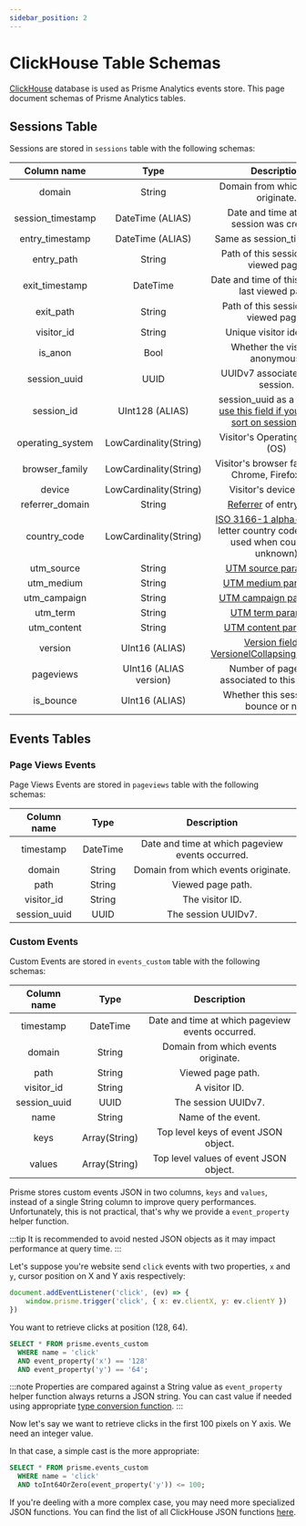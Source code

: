 ```yaml
---
sidebar_position: 2
---
```


# ClickHouse Table Schemas

[ClickHouse](https://clickhouse.com) database is used as Prisme Analytics events store.
This page document schemas of Prisme Analytics tables.

## Sessions Table

Sessions are stored in `sessions` table with the following schemas:

| Column name | Type | Description |
| :---------: | :--: | :---------: |
| domain | String | Domain from which events originate. |
| session_timestamp | DateTime (ALIAS) | Date and time at which session was created. |
| entry_timestamp | DateTime (ALIAS) | Same as session_timestamp. |
| entry_path | String | Path of this session's first viewed page. |
| exit_timestamp | DateTime | Date and time of this session's last viewed page. |
| exit_path | String | Path of this session's last viewed page? |
| visitor_id | String | Unique visitor identifier. |
| is_anon | Bool | Whether the visitor is anonymous. |
| session_uuid | UUID | UUIDv7 associated to this session. |
| session_id | UInt128 (ALIAS) | session_uuid as a UInt128, [use this field if you want to sort on session_uuid](https://clickhouse.com/docs/en/sql-reference/data-types/uuid). |
| operating_system | LowCardinality(String) | Visitor's Operating System (OS) |
| browser_family | LowCardinality(String) | Visitor's browser family (e.g. Chrome, Firefox, etc) |
| device | LowCardinality(String) | Visitor's device name. |
| referrer_domain | String | [Referrer](https://developer.mozilla.org/en-US/docs/Web/HTTP/Headers/Referer) of entry page. |
| country_code | LowCardinality(String) | [ISO 3166-1 alpha-2](https://en.wikipedia.org/wiki/ISO_3166-1_alpha-2) – two-letter country codes. (XX is used when country is unknown) |
| utm_source | String | [UTM source parameter](https://en.wikipedia.org/wiki/UTM_parameters). |
| utm_medium | String | [UTM medium parameter](https://en.wikipedia.org/wiki/UTM_parameters).|
| utm_campaign | String | [UTM campaign parameter](https://en.wikipedia.org/wiki/UTM_parameters).|
| utm_term | String | [UTM term parameter](https://en.wikipedia.org/wiki/UTM_parameters).|
| utm_content | String | [UTM content parameter](https://en.wikipedia.org/wiki/UTM_parameters).|
| version | UInt16 (ALIAS) | [Version field of VersionelCollapsingMergeTree](https://clickhouse.com/docs/en/engines/table-engines/mergetree-family/versionedcollapsingmergetree#version) |
| pageviews | UInt16 (ALIAS version) | Number of pageviews associated to this session. |
| is_bounce | UInt16 (ALIAS) | Whether this session is a bounce or not. |

## Events Tables

### Page Views Events

Page Views Events are stored in `pageviews` table with the following schemas:

| Column name | Type | Description |
| :---------: | :--: | :---------: |
| timestamp   | DateTime | Date and time at which pageview events occurred. |
| domain | String | Domain from which events originate. |
| path | String | Viewed page path. |
| visitor_id | String | The visitor ID. |
| session_uuid | UUID | The session UUIDv7. |

### Custom Events

Custom Events are stored in `events_custom` table with the following schemas:

| Column name | Type | Description |
| :---------: | :--: | :---------: |
| timestamp   | DateTime | Date and time at which pageview events occurred. |
| domain | String | Domain from which events originate. |
| path | String | Viewed page path. |
| visitor_id | String | A visitor ID. |
| session_uuid | UUID | The session UUIDv7. |
| name | String | Name of the event. |
| keys | Array(String) | Top level keys of event JSON object. |
| values | Array(String) | Top level values of event JSON object. |

Prisme stores custom events JSON in two columns, `keys` and `values`, instead
of a single String column to improve query performances. Unfortunately, this is
not practical, that's why we provide a `event_property` helper function.

:::tip
It is recommended to avoid nested JSON objects as it may impact performance at
query time.
:::

Let's suppose you're website send `click` events with two properties, `x` and
`y`, cursor position on X and Y axis respectively:

```js
document.addEventListener('click', (ev) => {
    window.prisme.trigger('click', { x: ev.clientX, y: ev.clientY })
})
```

You want to retrieve clicks at position (128, 64).

```SQL
SELECT * FROM prisme.events_custom
  WHERE name = 'click'
  AND event_property('x') == '128'
  AND event_property('y') == '64';
```

:::note
Properties are compared against a String value as `event_property` helper function
always returns a JSON string. You can cast value if needed using appropriate
[type conversion function](https://clickhouse.com/docs/en/sql-reference/functions/type-conversion-functions).
:::

Now let's say we want to retrieve clicks in the first 100 pixels on Y axis. We
need an integer value.

In that case, a simple cast is the more appropriate:

```SQL
SELECT * FROM prisme.events_custom
  WHERE name = 'click'
  AND toInt64OrZero(event_property('y')) <= 100;
```

If you're deeling with a more complex case, you may need more specialized JSON
functions. You can find the list of all ClickHouse JSON functions
[here](https://clickhouse.com/docs/en/sql-reference/functions/json-functions).

